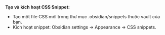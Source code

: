 **Tạo và kích hoạt CSS Snippet:**
   - Tạo một file CSS mới trong thư mục .obsidian/snippets thuộc vault của bạn.
   - Kích hoạt snippet: Obsidian settings -> Appearance -> CSS snippets.